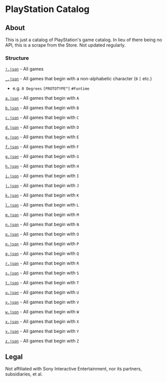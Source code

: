 # PlayStation Catalog

## About

This is just a catalog of PlayStation's game catalog. In lieu of there being no API, this is a scrape from the Store. Not updated regularly.

### Structure

[`!.json`](https://raw.githubusercontent.com/Ephellon/playstation-catalog/main/!.json) - All games

[`_.json`](https://raw.githubusercontent.com/Ephellon/playstation-catalog/main/_.json) - All games that begin with a non-alphabetic character (`0` `[` etc.)

  - e.g. `0 Degrees` `[PROTOTYPE™]` `#Funtime`

[`a.json`](https://raw.githubusercontent.com/Ephellon/playstation-catalog/main/a.json) - All games that begin with `A`

[`b.json`](https://raw.githubusercontent.com/Ephellon/playstation-catalog/main/b.json) - All games that begin with `B`

[`c.json`](https://raw.githubusercontent.com/Ephellon/playstation-catalog/main/c.json) - All games that begin with `C`

[`d.json`](https://raw.githubusercontent.com/Ephellon/playstation-catalog/main/d.json) - All games that begin with `D`

[`e.json`](https://raw.githubusercontent.com/Ephellon/playstation-catalog/main/e.json) - All games that begin with `E`

[`f.json`](https://raw.githubusercontent.com/Ephellon/playstation-catalog/main/f.json) - All games that begin with `F`

[`g.json`](https://raw.githubusercontent.com/Ephellon/playstation-catalog/main/g.json) - All games that begin with `G`

[`h.json`](https://raw.githubusercontent.com/Ephellon/playstation-catalog/main/h.json) - All games that begin with `H`

[`i.json`](https://raw.githubusercontent.com/Ephellon/playstation-catalog/main/i.json) - All games that begin with `I`

[`j.json`](https://raw.githubusercontent.com/Ephellon/playstation-catalog/main/j.json) - All games that begin with `J`

[`k.json`](https://raw.githubusercontent.com/Ephellon/playstation-catalog/main/k.json) - All games that begin with `K`

[`l.json`](https://raw.githubusercontent.com/Ephellon/playstation-catalog/main/l.json) - All games that begin with `L`

[`m.json`](https://raw.githubusercontent.com/Ephellon/playstation-catalog/main/m.json) - All games that begin with `M`

[`n.json`](https://raw.githubusercontent.com/Ephellon/playstation-catalog/main/n.json) - All games that begin with `N`

[`o.json`](https://raw.githubusercontent.com/Ephellon/playstation-catalog/main/o.json) - All games that begin with `O`

[`p.json`](https://raw.githubusercontent.com/Ephellon/playstation-catalog/main/p.json) - All games that begin with `P`

[`q.json`](https://raw.githubusercontent.com/Ephellon/playstation-catalog/main/q.json) - All games that begin with `Q`

[`r.json`](https://raw.githubusercontent.com/Ephellon/playstation-catalog/main/r.json) - All games that begin with `R`

[`s.json`](https://raw.githubusercontent.com/Ephellon/playstation-catalog/main/s.json) - All games that begin with `S`

[`t.json`](https://raw.githubusercontent.com/Ephellon/playstation-catalog/main/t.json) - All games that begin with `T`

[`u.json`](https://raw.githubusercontent.com/Ephellon/playstation-catalog/main/u.json) - All games that begin with `U`

[`v.json`](https://raw.githubusercontent.com/Ephellon/playstation-catalog/main/v.json) - All games that begin with `V`

[`w.json`](https://raw.githubusercontent.com/Ephellon/playstation-catalog/main/w.json) - All games that begin with `W`

[`x.json`](https://raw.githubusercontent.com/Ephellon/playstation-catalog/main/x.json) - All games that begin with `X`

[`y.json`](https://raw.githubusercontent.com/Ephellon/playstation-catalog/main/y.json) - All games that begin with `Y`

[`z.json`](https://raw.githubusercontent.com/Ephellon/playstation-catalog/main/z.json) - All games that begin with `Z`

## Legal

Not affiliated with Sony Interactive Entertainment, nor its partners, subsidiaries, et al.
